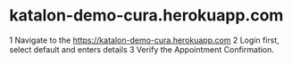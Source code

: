 # katalon-demo-cura.herokuapp.com
1 Navigate to the https://katalon-demo-cura.herokuapp.com 
2 Login first, select default and enters details 
3 Verify the Appointment Confirmation.
